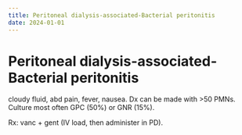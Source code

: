 ```yaml
---
title: Peritoneal dialysis-associated-Bacterial peritonitis
date: 2024-01-01
---
```

# Peritoneal dialysis-associated-Bacterial peritonitis

cloudy fluid, abd pain, fever, nausea. Dx can be made with >50 PMNs. Culture most often GPC (50%) or GNR (15%).

Rx: vanc + gent (IV load, then administer in PD).
